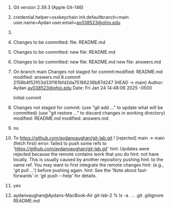 1. Git version 2.39.3 (Apple Git-146)
2. credential.helper=osxkeychain init.defaultbranch=main user.name=Aydan user.email=av038523@ohio.edu
3. 
4. Changes to be committed: file:   README.md
5. Changes to be committed: new file:   README.md
6. Changes to be committed: new file:   README.md
	new file:   answers.md
7. On branch main
Changes not staged for commit:modified:   README.md
	modified:   answers.md
 8.commit 2158b4f52f03d33f161bfd2da75186238b87d247 (HEAD -> main)
Author: Aydan <av038523@ohio.edu>
Date:   Fri Jan 24 14:48:06 2025 -0500

    Initial commit
9. Changes not staged for commit:
  (use "git add <file>..." to update what will be committed)
  (use "git restore <file>..." to discard changes in working directory)
	modified:   README.md
	modified:   answers.md 
  10. no
  11. To https://github.com/aydanvaughan/git-lab.git
 ! [rejected]        main -> main (fetch first)
error: failed to push some refs to 'https://github.com/aydanvaughan/git-lab.git'
hint: Updates were rejected because the remote contains work that you do
hint: not have locally. This is usually caused by another repository pushing
hint: to the same ref. You may want to first integrate the remote changes
hint: (e.g., 'git pull ...') before pushing again.
hint: See the 'Note about fast-forwards' in 'git push --help' for details.
12. yes 
13. aydanvaughan@Aydans-MacBook-Air git-lab-2 % ls -a
.		..		.git		.gitignore	README.md